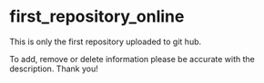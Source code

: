# first_repository_online
This is only the first repository uploaded to git hub.

To add, remove or delete information please be accurate with the description. Thank you!
